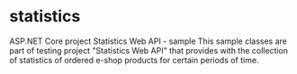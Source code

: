 # statistics
ASP.NET Core project Statistics Web API - sample 
This sample classes are part of testing project "Statistics Web API" that provides with the collection of 
statistics of ordered e-shop products for certain periods of time.
